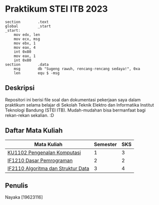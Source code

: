# Praktikum STEI ITB 2023
```assembly
section        .text         
global         _start          
_start:
    mov edx, len 
    mov ecx, msg 
    mov ebx, 1
    mov eax, 4
    int 0x80
    mov eax, 1
    int 0x80
section        .data             
    msg        db "Sugeng rawuh, rencang-rencang sedaya!", 0xa
    len        equ $ -msg
```
## Deskripsi
Repositori ini berisi file soal dan dokumentasi pekerjaan saya dalam praktikum selama belajar di Sekolah Teknik Elektro dan Informatika Institut Teknologi Bandung (STEI ITB). Mudah-mudahan bisa bermanfaat bagi rekan-rekan sekalian. :D

## Daftar Mata Kuliah
Mata Kuliah                                                 |Semester   |SKS|
|-----------------------------------------------------------|-----------|---|
[KU1102 Pengenalan Komputasi](./KU1102-Pengkom)             |1          |3  |
[IF1210 Dasar Pemrograman](./IF1210_Daspro/)                |2          |2  |
[IF2110 Algoritma dan Struktur Data](./IF2110_Alstrukdat/)  |3          |4  |

## Penulis
Nayaka [19623116]
